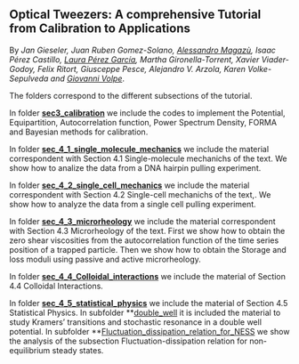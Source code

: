 Optical Tweezers: A comprehensive Tutorial from Calibration to Applications
---


By *Jan Gieseler, Juan Ruben Gomez-Solano, [Alessandro Magazù](http://softmatterlab.org/people/alessandro-magazzu/), Isaac Pérez Castillo, [Laura Pérez García](http://softmatterlab.org/people/laura-perez-garcia/), Martha Gironella-Torrent, Xavier Viader-Godoy, Felix Ritort, Giusceppe Pesce, Alejandro V. Arzola, Karen Volke-Sepulveda and [Giovanni Volpe](http://softmatterlab.org/people/giovanni-volpe/)*.



 The folders  correspond to the different subsections of the tutorial.
 
 In folder **[sec3_calibration](sec3_calibration/)** we include the codes to implement the Potential, Equipartition, Autocorrelation function, Power Spectrum Density, FORMA and Bayesian methods for calibration.
 
 In folder **[sec_4_1_single_molecule_mechanics](sec_4_1_single_molecule_mechanics/)** we include the material correspondent with Section 4.1 Single-molecule mechanichs of the text. We show how to analize the data from a  DNA hairpin pulling experiment.
 
 In folder **[sec_4_2_single_cell_mechanics](sec_4_2_single_cell_mechanics_Marta/)** we include the material correspondent with Section 4.2 Single-cell mechanichs of the text,. We show how to analyze the data from a single cell pulling experiment.
 
In folder **[sec_4_3_microrheology](sec_4_3_microrheology_ruben/)**  we include the material correspondent with Section 4.3 Microrheology of the text.
  First we show how to obtain the zero shear viscosities from the autocorrelation function of the time series position of a trapped particle.
  Then we show how to obtain the Storage and loss moduli using passive and active microrheology.
 
In folder **[sec_4_4_Colloidal_interactions](sec_4_4_Colloidal_interactions/)** we include the material of Section 4.4 Colloidal Interactions.

In folder **[sec_4_5_statistical_physics](sec_4_5_statistical_physics/)** we include the material of Section 4.5 Statistical Physics. In subfolder **[double_well](sec_4_5_statistical_physics/double_well) it is included the material to study Kramers’ transitions and stochastic resonance in a double well potential. 
 In subfolder **[Fluctuation_dissipation_relation_for_NESS](sec_4_5_statistical_physics/Fluctuation_dissipation_relation_for_NESS) we show the  analysis of the subsection Fluctuation-dissipation relation for non-equilibrium steady states. 
